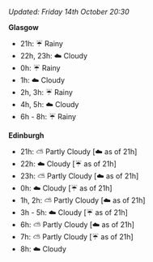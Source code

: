 *Updated: Friday 14th October 20:30*

**Glasgow**

* 21h: :umbrella: Rainy
* 22h, 23h: :cloud: Cloudy
* 0h: :umbrella: Rainy
* 1h: :cloud: Cloudy
* 2h, 3h: :umbrella: Rainy
* 4h, 5h: :cloud: Cloudy
* 6h - 8h: :umbrella: Rainy

**Edinburgh**

* 21h: :partly_sunny: Partly Cloudy [:cloud: as of 21h]
* 22h: :cloud: Cloudy [:umbrella: as of 21h]
* 23h: :partly_sunny: Partly Cloudy [:cloud: as of 21h]
* 0h: :cloud: Cloudy [:umbrella: as of 21h]
* 1h, 2h: :partly_sunny: Partly Cloudy [:cloud: as of 21h]
* 3h - 5h: :cloud: Cloudy [:umbrella: as of 21h]
* 6h: :partly_sunny: Partly Cloudy [:cloud: as of 21h]
* 7h: :partly_sunny: Partly Cloudy [:umbrella: as of 21h]
* 8h: :cloud: Cloudy
